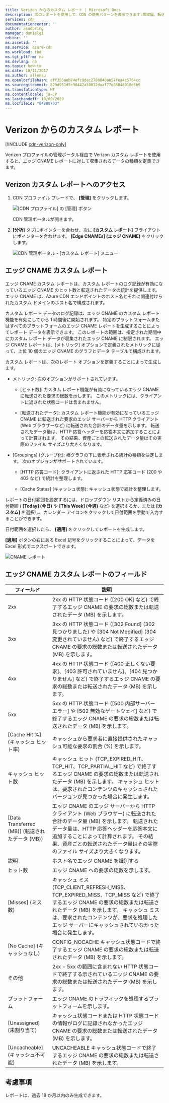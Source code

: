 ```yaml
---
title: Verizon からのカスタム レポート | Microsoft Docs
description: 次のレポートを使用して、CDN の使用パターンを表示できます:帯域幅、転送されたデータ、ヒット数、キャッシュの状態、キャッシュ ヒット率、転送された IPV4/IPV6 データ。
services: cdn
documentationcenter: ''
author: asudbring
manager: danielgi
editor: ''
ms.assetid: ''
ms.service: azure-cdn
ms.workload: tbd
ms.tgt_pltfrm: na
ms.devlang: na
ms.topic: how-to
ms.date: 10/11/2017
ms.author: allensu
ms.openlocfilehash: cff355aeb74efc9dec2780840ae57fea4c5764cc
ms.sourcegitcommit: 829d951d5c90442a38012daaf77e86046018e5b9
ms.translationtype: HT
ms.contentlocale: ja-JP
ms.lasthandoff: 10/09/2020
ms.locfileid: "84888703"
---
```

# <a name="custom-reports-from-verizon"></a>Verizon からのカスタム レポート

[!INCLUDE [cdn-verizon-only](../../includes/cdn-verizon-only.md)]

Verizon プロファイルの管理ポータル経由で Verizon カスタム レポートを使用すると、エッジ CNAME レポートに対して収集されるデータの種類を定義できます。


## <a name="accessing-verizon-custom-reports"></a>Verizon カスタム レポートへのアクセス
1. CDN プロファイル ブレードで、 **[管理]** をクリックします。
   
    ![[CDN プロファイル] の [管理] ボタン](./media/cdn-reports/cdn-manage-btn.png)
   
    CDN 管理ポータルが開きます。
2. **[分析]** タブにポインターを合わせ、次に **[カスタム レポート]** フライアウトにポインターを合わせます。 **[Edge CNAMEs] (エッジ CNAME)** をクリックします。
   
    ![CDN 管理ポータル - [カスタム レポート] メニュー](./media/cdn-reports/cdn-custom-reports.png)

## <a name="edge-cnames-custom-report"></a>エッジ CNAME カスタム レポート
エッジ CNAME カスタム レポートは、カスタム レポートのログ記録が有効になっているエッジ CNAME のヒット数と転送されたデータの統計を提供します。 エッジ CNAME は、Azure CDN エンドポイントのホスト名とそれに関連付けられたカスタム ドメインのホスト名で構成されます。 

カスタム レポート データのログ記録は、エッジ CNAME のカスタム レポート機能を有効にしてから 1 時間後に開始されます。 特定のプラットフォームまたはすべてのプラットフォームのエッジ CNAME レポートを生成することによってレポート データを表示できます。 このレポートの範囲は、指定された期間中にカスタム レポート データが収集されたエッジ CNAME に制限されます。 エッジ CNAME レポートは、[メトリック] オプションで定義されたメトリックに従って、上位 10 個のエッジ CNAME のグラフとデータ テーブルで構成されます。 

カスタム レポートは、次のレポート オプションを定義することによって生成します。

- メトリック: 次のオプションがサポートされています。

   - [ヒット数]: カスタム レポート機能が有効になっているエッジ CNAME に転送された要求の総数を示します。 このメトリックには、クライアントに返された状態コードは含まれません。

   - [転送されたデータ]: カスタム レポート機能が有効になっているエッジ CNAME に転送された要求のエッジ サーバーから HTTP クライアント (Web ブラウザーなど) に転送された合計のデータ量を示します。 転送されたデータ量は、HTTP 応答ヘッダーを応答本文に追加することによって計算されます。 その結果、資産ごとの転送されたデータ量はその実際のファイル サイズより大きくなります。

- [Groupings] (グループ化): 棒グラフの下に表示される統計の種類を決定します。 次のオプションがサポートされています。

   - [HTTP 応答コード]: クライアントに返された HTTP 応答コード (200 や 403 など) で統計を整理します。 

   - [Cache Status] (キャッシュ状態): キャッシュ状態で統計を整理します。


レポートの日付範囲を設定するには、ドロップダウン リストから定義済みの日付範囲 ( **[Today] \(今日)** や **[This Week] \(今週)** など) を選択するか、または **[カスタム]** を選択し、カレンダー アイコンをクリックして日付範囲を手動で入力することができます。 

日付範囲を選択したら、 **[適用]** をクリックしてレポートを生成します。

**[適用]** ボタンの右にある Excel 記号をクリックすることによって、データを Excel 形式でエクスポートできます。

![CNAME レポート](./media/cdn-reports/cdn-cnames-report.png)

## <a name="edge-cnames-custom-report-fields"></a>エッジ CNAME カスタム レポートのフィールド

| フィールド                     | 説明   |
|---------------------------|---------------|
| 2xx                       | 2xx の HTTP 状態コード ([200 OK] など) で終了するエッジ CNAME の要求の総数または転送されたデータ (MB) を示します。 |
| 3xx                       | 3xx の HTTP 状態コード ([302 Found] \(302 見つかりました) や [304 Not Modified] \(304 変更されていません) など) で終了するエッジ CNAME の要求の総数または転送されたデータ (MB) を示します。 |
| 4xx                       | 4xx の HTTP 状態コード ([400 正しくない要求]、[403 許可されていません]、[404 見つかりません] など) で終了するエッジ CNAME の要求の総数または転送されたデータ (MB) を示します。 |
| 5xx                       | 5xx の HTTP 状態コード ([500 内部サーバー エラー] や [502 無効なゲートウェイ] など) で終了するエッジ CNAME の要求の総数または転送されたデータ (MB) を示します。 |
| [Cache Hit %] \(キャッシュ ヒット率)               | キャッシュから要求者に直接提供されたキャッシュ可能な要求の割合 (%) を示します。 |
| キャッシュ ヒット数                | キャッシュ ヒット (TCP_EXPIRED_HIT、TCP_HIT、TCP_PARTIAL_HIT など) で終了するエッジ CNAME の要求の総数または転送されたデータ (MB) を示します。 キャッシュ ヒットは、要求されたコンテンツのキャッシュされたバージョンが見つかった場合に発生します。 |
| [Data Transferred (MB)] \(転送されたデータ (MB))     | エッジ CNAME のエッジ サーバーから HTTP クライアント (Web ブラウザー) に転送された合計のデータ量 (MB) を示します。 転送されたデータ量は、HTTP 応答ヘッダーを応答本文に追加することによって計算されます。 その結果、資産ごとの転送されたデータ量はその実際のファイル サイズより大きくなります。 |
| 説明               | ホスト名でエッジ CNAME を識別する |
| ヒット数                      | エッジ CNAME への要求の総数を示します。 |
| [Misses] \(ミス数)                    | キャッシュ ミス (TCP_CLIENT_REFRESH_MISS、TCP_EXPIRED_MISS、TCP_MISS など) で終了するエッジ CNAME の要求の総数または転送されたデータ (MB) を示します。 キャッシュ ミスは、要求されたコンテンツが、要求を処理したエッジ サーバーにキャッシュされていなかった場合に発生します。 | 
| [No Cache] \(キャッシュなし)                  | CONFIG_NOCACHE キャッシュ状態コードで終了するエッジ CNAME の要求の総数または転送されたデータ (MB) を示します。  |
| その他                     | 2xx - 5xx の範囲に含まれない HTTP 状態コードで終了する示されているエッジ CNAME の要求の総数または転送されたデータ (MB) を示します。 |
| プラットフォーム                  | エッジ CNAME のトラフィックを処理するプラットフォームを示します。 |
| [Unassigned] \(未割り当て)               | キャッシュ状態コードまたは HTTP 状態コードの情報がログに記録されなかったエッジ CNAME の要求の総数または転送されたデータ (MB) を示します。  |
| [Uncacheable] \(キャッシュ不可能)               | UNCACHEABLE キャッシュ状態コードで終了するエッジ CNAME の要求の総数または転送されたデータ (MB) を示します。  |


## <a name="considerations"></a>考慮事項
レポートは、過去 18 か月以内のみ生成できます。


